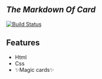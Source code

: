 ## _The Markdown Of Card_

[![Build Status](https://res.cloudinary.com/dlbipxxlr/image/upload/v1671272535/gitHub-repository-images/cards-01_gpuxch.png)](https://javascript-html-css.vercel.app/)

## Features
- Html
- Css
- ✨Magic   cards✨      
